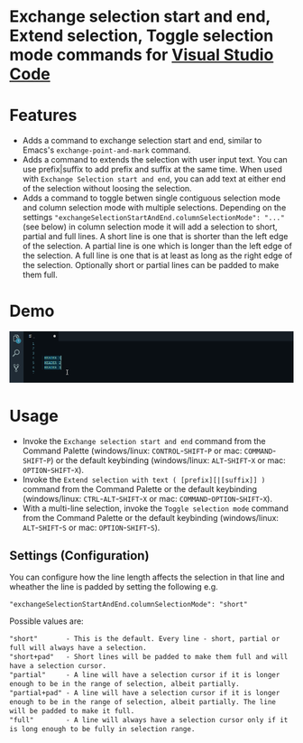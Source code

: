 # Exchange selection start and end, Extend selection, Toggle selection mode commands for [Visual Studio Code](http://code.visualstudio.com)

# Features

- Adds a command to exchange selection start and end, similar to Emacs's `exchange-point-and-mark` command.
- Adds a command to extends the selection with user input text. You can use prefix|suffix to add prefix and suffix at the same time. When used with `Exchange Selection start and end`, you can add text at either end of the selection without loosing the selection.
- Adds a command to toggle betwen single contiguous selection mode and column selection mode with multiple selections. Depending on the settings `"exchangeSelectionStartAndEnd.columnSelectionMode": "..."` (see below) in column selection mode it will add a selection to short, partial and full lines. A short line is one that is shorter than the left edge of the selection. A partial line is one which is longer than the left edge of the selection. A full line is one that is at least as long as the right edge of the selection. Optionally short or partial lines can be padded to make them full.

# Demo

![Demo](images/demo.gif)

# Usage

- Invoke the `Exchange selection start and end` command from the Command Palette (windows/linux: `CONTROL`-`SHIFT`-`P` or mac: `COMMAND`-`SHIFT`-`P`) or the default keybinding (windows/linux: `ALT`-`SHIFT`-`X` or mac: `OPTION`-`SHIFT`-`X`).
- Invoke the `Extend selection with text ( [prefix][|[suffix]] )` command from the Command Palette or the default keybinding (windows/linux: `CTRL`-`ALT`-`SHIFT`-`X` or mac: `COMMAND`-`OPTION`-`SHIFT`-`X`).
- With a multi-line selection, invoke the `Toggle selection mode` command from the Command Palette or the default keybinding (windows/linux: `ALT`-`SHIFT`-`S` or mac: `OPTION`-`SHIFT`-`S`).

## Settings (Configuration)

You can configure how the line length affects the selection in that line and wheather the line is padded by setting the following e.g.

```
"exchangeSelectionStartAndEnd.columnSelectionMode": "short"
```

Possible values are:

```
"short"       - This is the default. Every line - short, partial or full will always have a selection.
"short+pad"   - Short lines will be padded to make them full and will have a selection cursor.
"partial"     - A line will have a selection cursor if it is longer enough to be in the range of selection, albeit partially.
"partial+pad" - A line will have a selection cursor if it is longer enough to be in the range of selection, albeit partially. The line will be padded to make it full.
"full"        - A line will always have a selection cursor only if it is long enough to be fully in selection range.
```
